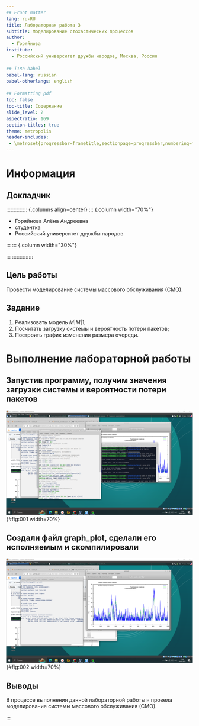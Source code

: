 ```yaml
---
## Front matter
lang: ru-RU
title: Лабораторная работа 3
subtitle: Моделирование стохастических процессов
author:
  - Горяйнова
institute:
  - Российский университет дружбы народов, Москва, Россия

## i18n babel
babel-lang: russian
babel-otherlangs: english

## Formatting pdf
toc: false
toc-title: Содержание
slide_level: 2
aspectratio: 169
section-titles: true
theme: metropolis
header-includes:
 - \metroset{progressbar=frametitle,sectionpage=progressbar,numbering=fraction}
---
```


# Информация

## Докладчик

:::::::::::::: {.columns align=center}
::: {.column width="70%"}

  * Горяйнова Алёна Андреевна
  * студентка
  * Российский университет дружбы народов


:::
::: {.column width="30%"}



:::
::::::::::::::

## Цель работы

Провести моделирование системы массового обслуживания (СМО).


## Задание

1. Реализовать модель $M|M|1$;
2. Посчитать загрузку системы и вероятность потери пакетов;
3. Построить график изменения размера очереди.

# Выполнение лабораторной работы

## Запустив программу, получим значения  загрузки системы и вероятности потери пакетов

![Программа и результат её выполнения](image/1.png){#fig:001 width=70%}

## Создали файл graph_plot, сделали его исполняемым и скомпилировали

![График поведения длины очереди и код для отрисовки графика](image/2.png){#fig:002 width=70%}

## Выводы

В процессе выполнения данной лабораторной работы я провела моделирование системы массового обслуживания (СМО).

:::

